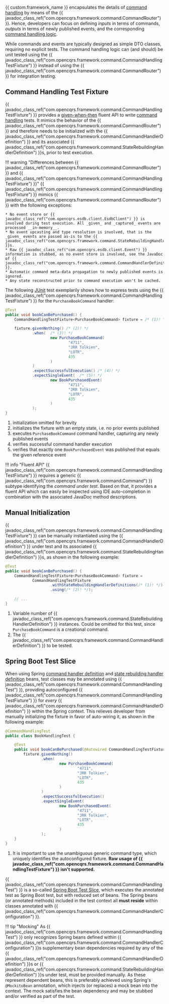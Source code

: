 {{ custom.framework_name }} encapsulates the details of [command handling](../../extension_points/index.md#command-handling) by
means of the {{ javadoc_class_ref("com.opencqrs.framework.command.CommandRouter") }}. Hence, developers can focus on defining
_inputs_ in terms of commands, _outputs_ in terms of newly published events, and the corresponding 
[command handling logic](../../extension_points/command_handler/index.md).

While commands and events are typically designed as simple DTO classes, requiring no explicit tests. The command handling logic
can (and should) be unit tested using the {{ javadoc_class_ref("com.opencqrs.framework.command.CommandHandlingTestFixture") }} instead of using
the {{ javadoc_class_ref("com.opencqrs.framework.command.CommandRouter") }} for integration testing.

## Command Handling Test Fixture

{{ javadoc_class_ref("com.opencqrs.framework.command.CommandHandlingTestFixture") }} provides a 
[given-when-then](https://martinfowler.com/bliki/GivenWhenThen.html) fluent API to write [command handling](../../extension_points/index.md#command-handling) tests.
It mimics the behavior of the {{ javadoc_class_ref("com.opencqrs.framework.command.CommandRouter") }} and therefore needs to
be initialized with the {{ javadoc_class_ref("com.opencqrs.framework.command.CommandHandlerDefinition") }} and its associated
{{ javadoc_class_ref("com.opencqrs.framework.command.StateRebuildingHandlerDefinition") }}s, prior to test execution.

!!! warning "Differences between {{ javadoc_class_ref("com.opencqrs.framework.command.CommandRouter") }} and {{ javadoc_class_ref("com.opencqrs.framework.command.CommandHandlingTestFixture") }}"
    {{ javadoc_class_ref("com.opencqrs.framework.command.CommandHandlingTestFixture") }} mimics {{ javadoc_class_ref("com.opencqrs.framework.command.CommandRouter") }}
    with the following exceptions:

    * No event store or {{ javadoc_class_ref("com.opencqrs.esdb.client.EsdbClient") }} is involved during test execution. All _given_ and _captured_ events are processed __in-memory__.
    * No event upcasting and type resolution is involved, that is the _given_ events are passed as-is to the {{ javadoc_class_ref("com.opencqrs.framework.command.StateRebuildingHandlerDefinition") }}s.
    * Raw {{ javadoc_class_ref("com.opencqrs.esdb.client.Event") }} information is stubbed, as no event store is involved, see the JavaDoc of {{ javadoc_class_ref("com.opencqrs.framework.command.CommandHandlerDefinition") }}.
    * Automatic command meta-data propagation to newly published events is ignored.
    * Any state reconstructed prior to command execution won't be cached.

The following [JUnit](https://www.junit.org) test exemplarily shows how to express tests using the
{{ javadoc_class_ref("com.opencqrs.framework.command.CommandHandlingTestFixture") }} for the `PurchaseBookCommand` handler:

```java
@Test
public void bookCanBePurchased() {
    CommandHandlingTestFixture<PurchaseBookCommand> fixture = /* (1)! */

    fixture.givenNothing() /* (2)! */
            .when(  /* (3)! */
                    new PurchaseBookCommand(
                            "4711", 
                            "JRR Tolkien", 
                            "LOTR", 
                            435
                    )
            )
            .expectSuccessfulExecution() /* (4)! */
            .expectSingleEvent(  /* (5)! */
                    new BookPurchasedEvent(
                            "4711", 
                            "JRR Tolkien", 
                            "LOTR", 
                            435
                    )
            );
}
```

1. initialization omitted for brevity
2. initializes the fixture with an empty state, i.e. no prior events published
3. executes `PurchaseBookCommand` command handler, capturing any newly published events
4. verifies successful command handler execution
5. verifies that exactly one `BookPurchasedEvent` was published that equals the given reference event

!!! info "Fluent API"
    {{ javadoc_class_ref("com.opencqrs.framework.command.CommandHandlingTestFixture") }} requires a generic {{ javadoc_class_ref("com.opencqrs.framework.command.Command") }}
    subtype identifying the _command under test_. Based on that, it provides a fluent API which can easily be inspected using IDE auto-completion in combination
    with the associated JavaDoc method descriptions.

## Manual Initialization

{{ javadoc_class_ref("com.opencqrs.framework.command.CommandHandlingTestFixture") }} can be manually instantiated using the
{{ javadoc_class_ref("com.opencqrs.framework.command.CommandHandlerDefinition") }} under test and its associated
{{ javadoc_class_ref("com.opencqrs.framework.command.StateRebuildingHandlerDefinition") }}s, as shown in the following example:

```java
@Test
public void bookCanBePurchased() {
    CommandHandlingTestFixture<PurchaseBookCommand> fixture =
            CommandHandlingTestFixture
                    .withStateRebuildingHandlerDefinitions(/* (1)! */)
                    .using(/* (2)! */);

    // ...
}
```

1. Variable number of {{ javadoc_class_ref("com.opencqrs.framework.command.StateRebuildingHandlerDefinition") }} instances. Could be omitted for this test, since `PurchaseBookCommand` is a creational command.
2. The {{ javadoc_class_ref("com.opencqrs.framework.command.CommandHandlerDefinition") }} to be tested.

## Spring Boot Test Slice

When using Spring [command handler definition](../../extension_points/command_handler/index.md#spring-boot-based-registration) and
[state rebuilding handler definition](../../extension_points/state_rebuilding_handler/index.md#spring-boot-based-registration) beans, test classes
may be annotated using {{ javadoc_class_ref("com.opencqrs.framework.command.CommandHandlingTest") }}, providing autoconfigured
{{ javadoc_class_ref("com.opencqrs.framework.command.CommandHandlingTestFixture") }} for _every_ {{ javadoc_class_ref("com.opencqrs.framework.command.CommandHandlerDefinition") }}
within the Spring context. This relieves developer from manually initializing the fixture in favor of auto-wiring it, as shown in the following example: 

```java
@CommandHandlingTest
public class BookHandlingTest {

    @Test
    public void bookCanBePurchased(@Autowired CommandHandlingTestFixture<PurchaseBookCommand>/* (1)! */ fixture) {
        fixture.givenNothing()
                .when(
                        new PurchaseBookCommand(
                                "4711",
                                "JRR Tolkien",
                                "LOTR",
                                435
                        )
                )
                .expectSuccessfulExecution()
                .expectSingleEvent(
                        new BookPurchasedEvent(
                                "4711",
                                "JRR Tolkien",
                                "LOTR",
                                435
                        )
                );
    }
}
```

1. It is important to use the unambiguous generic command type, which uniquely identifies the autoconfigured fixture. __Raw usage of {{ javadoc_class_ref("com.opencqrs.framework.command.CommandHandlingTestFixture") }} isn't supported.__ 

{{ javadoc_class_ref("com.opencqrs.framework.command.CommandHandlingTest") }} is a so-called [Spring Boot Test Slice](https://docs.spring.io/spring-boot/appendix/test-auto-configuration/slices.html),
which executes the annotated test as Spring Boot test, but with reduced set of beans. The Spring beans (or annotated methods) included in the test context all __must reside__ within
classes annotated with {{ javadoc_class_ref("com.opencqrs.framework.command.CommandHandlerConfiguration") }}.

!!! tip "Mocking"
    As {{ javadoc_class_ref("com.opencqrs.framework.command.CommandHandlingTest") }} only recognizes Spring beans defined within {{ javadoc_class_ref("com.opencqrs.framework.command.CommandHandlerConfiguration") }}s
    supplementary bean dependencies required by any of the {{ javadoc_class_ref("com.opencqrs.framework.command.CommandHandlerDefinition") }}s or
    {{ javadoc_class_ref("com.opencqrs.framework.command.StateRebuildingHandlerDefinition") }}s under test, must be provided manually. As these represent
    dependent beans, this is preferably achieved using Spring's `@MockitoBean` annotation, which injects (or replaces) a mock bean into the context. The mock
    satisfies the bean dependency and may be stubbed and/or verified as part of the test.